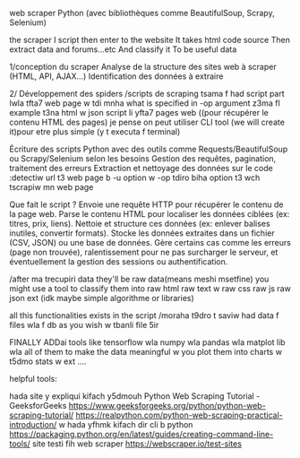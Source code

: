 web scraper
Python (avec bibliothèques comme BeautifulSoup, Scrapy, Selenium)


the scraper
I script then enter to the website
It takes html code source
Then extract data and forums...etc
And classify it
To be useful data





1/conception du scraper
Analyse de la structure des sites web à scraper (HTML, API, AJAX...)
Identification des données à extraire 


2/ Développement des spiders
/scripts de scraping 
tsama f had script part lwla tfta7 web page w tdi mnha what is specified in -op argument z3ma fl example t3na html w json
script li yfta7 pages web ((pour récupérer le contenu HTML des pages)
je pense on peut utiliser CLI tool (we will create it)pour etre plus simple 
(y t executa f terminal)


Écriture des scripts Python avec des outils comme Requests/BeautifulSoup ou Scrapy/Selenium selon les besoins
Gestion des requêtes, pagination, traitement des erreurs
Extraction et nettoyage des données
sur le code :detectiw url t3 web page b -u option w -op tdiro biha option t3 wch tscrapiw mn web page




Que fait le script ?
Envoie une requête HTTP pour récupérer le contenu de la page web.
Parse le contenu HTML pour localiser les données ciblées (ex: titres, prix, liens).
Nettoie et structure ces données (ex: enlever balises inutiles, convertir formats).
Stocke les données extraites dans un fichier (CSV, JSON) ou une base de données.
Gère certains cas comme les erreurs (page non trouvée), ralentissement pour ne pas surcharger le serveur, et éventuellement la gestion des sessions ou authentification.



/after ma trecupiri data they'll be raw data(means meshi msetfine)
you might use a tool to classify them into raw html raw text w raw css raw js raw json ext (idk maybe  simple algorithme or libraries)

all this functionalities exists in the script
/moraha t9dro t saviw had data f files wla f db as you wish w tbanli file 5ir


FINALLY  ADDai tools like tensorflow wla numpy wla pandas wla matplot lib wla all of them to make the data meaningful w you plot them into charts w t5dmo stats w ext ....















helpful tools:

hada site y expliqui kifach y5dmouh 
Python Web Scraping Tutorial - GeeksforGeeks
https://www.geeksforgeeks.org/python/python-web-scraping-tutorial/
https://realpython.com/python-web-scraping-practical-introduction/
w hada yfhmk kifach dir cli b python
https://packaging.python.org/en/latest/guides/creating-command-line-tools/
site testi fih web scraper
https://webscraper.io/test-sites







